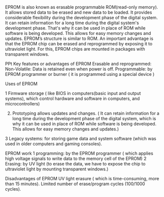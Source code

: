 EPROM is also known as erasable programmable ROM(read-only memory). It allows stored data to be erased and new data to be loaded. 
It provides considerable flexibility during the development phase of the digital system. 
It can retain information for a long time during the digital system's development phase. That's why it can be used in place of ROM while software is being developed. This allows for easy memory changes and updates. 
EPROM’s structure is similar to ROM. 
An important advantage is that the EPROM chip can be erased and reprogrammed by exposing it to ultraviolet light. For this, EPROM chips are mounted in packages with transparent windows. 


PPt
Key features or advantages of EPROM 
Erasable and reprogrammed: 
Non-Volatile: Data is retained even when power is off. 
Programmable: by EPROM programmer or burner ( it is programmed using a special device )


Uses of EPROM

1 Firmware storage ( like BIOS in computers(basic input and output systems), which control hardware and software in computers, 
and microcontrollers)

2. Prototyping allows updates and changes. ( It can retain information for a long time during the development phase of the digital system, which is why it can be used in place of ROM while software is being developed. This allows for easy memory changes and updates.)

3 Legacy systems: for storing game data and system software (which was used in older computers and gaming consoles).

EPROM work 
1 programming: by the EPROM programmer  ( which applies high voltage signals to write data to the memory cell of the EPROM)
2 Erasing: by UV light (to erase the data, we have to expose the chip to ultraviolet light by mounting transparent windows.)

Disadvantages of EPROM
UV light erasure ( which is time-consuming, more than 15 minutes).
Limited number of erase/program cycles (100/1000 cycles). 


